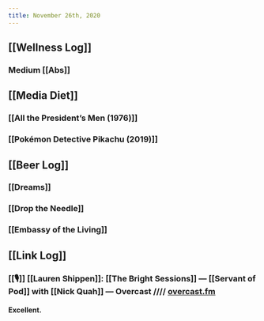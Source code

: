 ```yaml
---
title: November 26th, 2020
---
```


## [[Wellness Log]]
### Medium [[Abs]]

## [[Media Diet]]
### [[All the President’s Men (1976)]]

### [[Pokémon Detective Pikachu (2019)]]

## [[Beer Log]]
### [[Dreams]]

### [[Drop the Needle]]

### [[Embassy of the Living]]

## [[Link Log]]
### [[🎙]] [[Lauren Shippen]]: [[The Bright Sessions]] — [[Servant of Pod]] with [[Nick Quah]] — Overcast //// [overcast.fm](https://overcast.fm/+cIA2ML_FY)
#### Excellent. 
